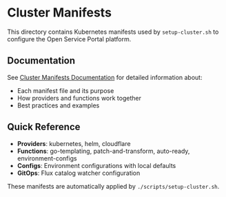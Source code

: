 # Cluster Manifests

This directory contains Kubernetes manifests used by `setup-cluster.sh` to configure the Open Service Portal platform.

## Documentation

See [Cluster Manifests Documentation](../../docs/cluster/manifests.md) for detailed information about:
- Each manifest file and its purpose
- How providers and functions work together
- Best practices and examples

## Quick Reference

- **Providers**: kubernetes, helm, cloudflare
- **Functions**: go-templating, patch-and-transform, auto-ready, environment-configs
- **Configs**: Environment configurations with local defaults
- **GitOps**: Flux catalog watcher configuration

These manifests are automatically applied by `./scripts/setup-cluster.sh`.